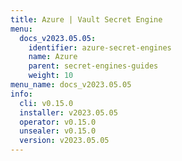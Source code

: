 ```yaml
---
title: Azure | Vault Secret Engine
menu:
  docs_v2023.05.05:
    identifier: azure-secret-engines
    name: Azure
    parent: secret-engines-guides
    weight: 10
menu_name: docs_v2023.05.05
info:
  cli: v0.15.0
  installer: v2023.05.05
  operator: v0.15.0
  unsealer: v0.15.0
  version: v2023.05.05
---
```


